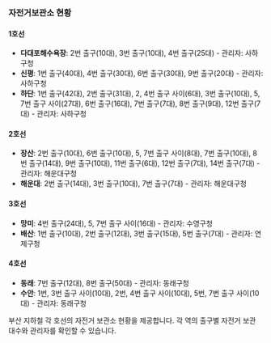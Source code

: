 ### 자전거보관소 현황

#### 1호선
- **다대포해수욕장**: 2번 출구(10대), 3번 출구(10대), 4번 출구(25대) - 관리자: 사하구청
- **신평**: 1번 출구(40대), 4번 출구(30대), 6번 출구(30대), 9번 출구(20대) - 관리자: 사하구청
- **하단**: 1번 출구(42대), 2번 출구(31대), 2, 4번 출구 사이(6대), 3번 출구(10대), 5, 7번 출구 사이(27대), 6번 출구(16대), 7번 출구(7대), 8번 출구(9대), 12번 출구(7대) - 관리자: 사하구청

#### 2호선
- **장산**: 2번 출구(10대), 6번 출구(10대), 5, 7번 출구 사이(8대), 7번 출구(10대), 8번 출구(14대), 9번 출구(10대), 11번 출구(6대), 12번 출구(7대), 14번 출구(7대) - 관리자: 해운대구청
- **해운대**: 2번 출구(14대), 3번 출구(10대), 7번 출구(7대) - 관리자: 해운대구청

#### 3호선
- **망미**: 4번 출구(24대), 5, 7번 출구 사이(16대) - 관리자: 수영구청
- **배산**: 1번 출구(10대), 2번 출구(12대), 3번 출구(15대), 5번 출구(7대) - 관리자: 연제구청

#### 4호선
- **동래**: 7번 출구(12대), 8번 출구(50대) - 관리자: 동래구청
- **수안**: 1번, 3번 출구 사이(10대), 2번, 4번 출구 사이(10대), 5번, 7번 출구 사이(10대) - 관리자: 동래구청

부산 지하철 각 호선의 자전거 보관소 현황을 제공합니다. 각 역의 출구별 자전거 보관 대수와 관리자를 확인할 수 있습니다.